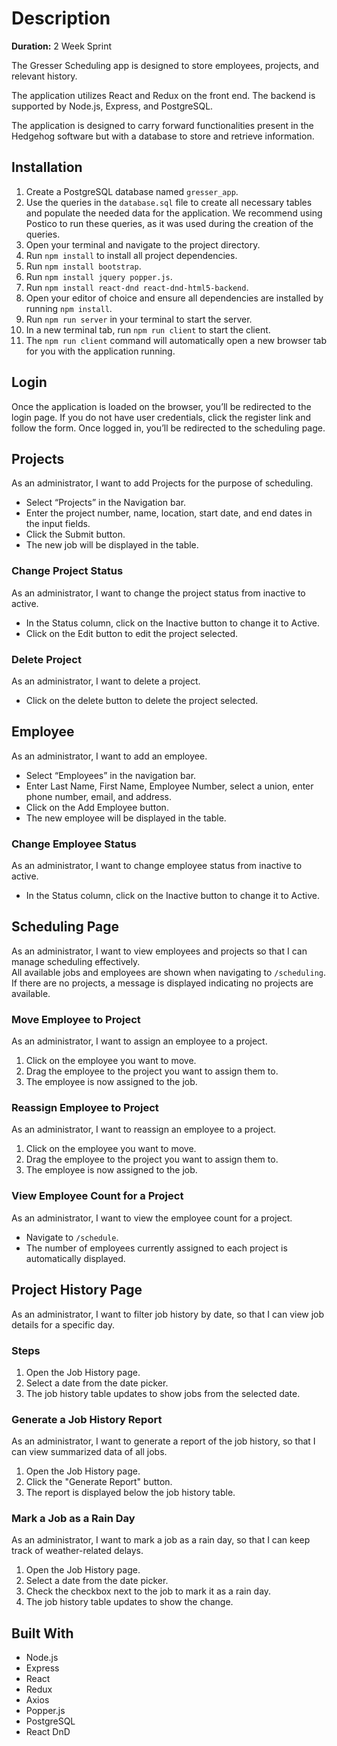 # Description
**Duration:** 2 Week Sprint

The Gresser Scheduling app is designed to store employees, projects, and relevant history.  

The application utilizes React and Redux on the front end. The backend is supported by Node.js, Express, and PostgreSQL.  

The application is designed to carry forward functionalities present in the Hedgehog software but with a database to store and retrieve information. 

## Installation 
1. Create a PostgreSQL database named `gresser_app`.
2. Use the queries in the `database.sql` file to create all necessary tables and populate the needed data for the application. We recommend using Postico to run these queries, as it was used during the creation of the queries.
3. Open your terminal and navigate to the project directory.
4. Run `npm install` to install all project dependencies.
5. Run `npm install bootstrap`.
6. Run `npm install jquery popper.js`.
7. Run `npm install react-dnd react-dnd-html5-backend`.
8. Open your editor of choice and ensure all dependencies are installed by running `npm install`.
9. Run `npm run server` in your terminal to start the server.
10. In a new terminal tab, run `npm run client` to start the client.
11. The `npm run client` command will automatically open a new browser tab for you with the application running.

## Login
Once the application is loaded on the browser, you’ll be redirected to the login page. If you do not have user credentials, click the register link and follow the form. Once logged in, you’ll be redirected to the scheduling page. 

## Projects 
As an administrator, I want to add Projects for the purpose of scheduling.  

- Select “Projects” in the Navigation bar. 
- Enter the project number, name, location, start date, and end dates in the input fields.
- Click the Submit button.
- The new job will be displayed in the table.

### Change Project Status
As an administrator, I want to change the project status from inactive to active.  
- In the Status column, click on the Inactive button to change it to Active.
- Click on the Edit button to edit the project selected.

### Delete Project
As an administrator, I want to delete a project.  
- Click on the delete button to delete the project selected.

## Employee 
As an administrator, I want to add an employee.  
- Select “Employees” in the navigation bar.
- Enter Last Name, First Name, Employee Number, select a union, enter phone number, email, and address.
- Click on the Add Employee button.
- The new employee will be displayed in the table.

### Change Employee Status 
As an administrator, I want to change employee status from inactive to active.  
- In the Status column, click on the Inactive button to change it to Active.

## Scheduling Page
As an administrator, I want to view employees and projects so that I can manage scheduling effectively.  
All available jobs and employees are shown when navigating to `/scheduling`.  
If there are no projects, a message is displayed indicating no projects are available. 

### Move Employee to Project
As an administrator, I want to assign an employee to a project.  
1. Click on the employee you want to move.
2. Drag the employee to the project you want to assign them to.
3. The employee is now assigned to the job. 

### Reassign Employee to Project
As an administrator, I want to reassign an employee to a project.  
1. Click on the employee you want to move.
2. Drag the employee to the project you want to assign them to.
3. The employee is now assigned to the job. 

### View Employee Count for a Project
As an administrator, I want to view the employee count for a project.  
- Navigate to `/schedule`.
- The number of employees currently assigned to each project is automatically displayed. 

## Project History Page
As an administrator, I want to filter job history by date, so that I can view job details for a specific day.

### Steps
1. Open the Job History page.
2. Select a date from the date picker.
3. The job history table updates to show jobs from the selected date.

### Generate a Job History Report
As an administrator, I want to generate a report of the job history, so that I can view summarized data of all jobs.

1. Open the Job History page.
2. Click the "Generate Report" button.
3. The report is displayed below the job history table.

### Mark a Job as a Rain Day
As an administrator, I want to mark a job as a rain day, so that I can keep track of weather-related delays.

1. Open the Job History page.
2. Select a date from the date picker.
3. Check the checkbox next to the job to mark it as a rain day.
4. The job history table updates to show the change.

## Built With
- Node.js
- Express
- React
- Redux
- Axios
- Popper.js
- PostgreSQL
- React DnD